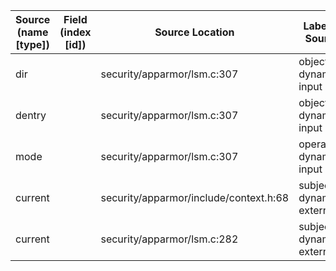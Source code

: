 | Source (name [type]) | Field (index [id]) | Source Location                        | Label at Source             |
|----------------------|--------------------|----------------------------------------|-----------------------------|
| dir                  |                    | security/apparmor/lsm.c:307            | object, dynamic, input      |
| dentry               |                    | security/apparmor/lsm.c:307            | object, dynamic, input      |
| mode                 |                    | security/apparmor/lsm.c:307            | operation, dynamic, input   |
| current              |                    | security/apparmor/include/context.h:68 | subject, dynamic, external  |
| current              |                    | security/apparmor/lsm.c:282            | subject, dynamic, external  |